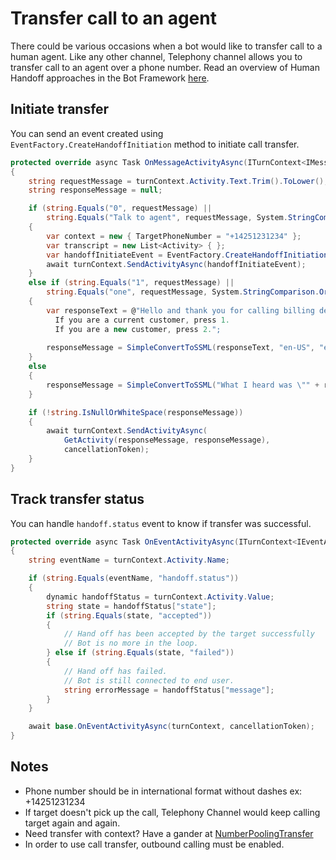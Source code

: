 # Transfer call to an agent

There could be various occasions when a bot would like to transfer call to a human agent. Like any other channel, Telephony channel allows you to transfer call to an agent over a phone number. Read an overview of Human Handoff approaches in the Bot Framework [here](https://docs.microsoft.com/azure/bot-service/bot-service-design-pattern-handoff-human?view=azure-bot-service-4.0).

## Initiate transfer
You can send an event created using ```EventFactory.CreateHandoffInitiation``` method to initiate call transfer.

```csharp
protected override async Task OnMessageActivityAsync(ITurnContext<IMessageActivity> turnContext, CancellationToken cancellationToken)
{
    string requestMessage = turnContext.Activity.Text.Trim().ToLower();
    string responseMessage = null;

    if (string.Equals("0", requestMessage) ||
        string.Equals("Talk to agent", requestMessage, System.StringComparison.OrdinalIgnoreCase))
    {
		var context = new { TargetPhoneNumber = "+14251231234" };
		var transcript = new List<Activity> { };
		var handoffInitiateEvent = EventFactory.CreateHandoffInitiation(turnContext, context, new Transcript(transcript));
		await turnContext.SendActivityAsync(handoffInitiateEvent);
    }
    else if (string.Equals("1", requestMessage) ||
        string.Equals("one", requestMessage, System.StringComparison.OrdinalIgnoreCase))
    {
        var responseText = @"Hello and thank you for calling billing department.  
          If you are a current customer, press 1.  
          If you are a new customer, press 2.";
          
        responseMessage = SimpleConvertToSSML(responseText, "en-US", "en-US-AriaNeural");
    }
    else
    {
        responseMessage = SimpleConvertToSSML("What I heard was \"" + requestMessage + "\"", "en-US", "en-US-GuyNeural");
    }

    if (!string.IsNullOrWhiteSpace(responseMessage))
    {
        await turnContext.SendActivityAsync(
            GetActivity(responseMessage, responseMessage),
            cancellationToken);
    }
}
```

## Track transfer status
You can handle ```handoff.status``` event to know if transfer was successful.

```csharp
protected override async Task OnEventActivityAsync(ITurnContext<IEventActivity> turnContext, CancellationToken cancellationToken)
{
	string eventName = turnContext.Activity.Name;

	if (string.Equals(eventName, "handoff.status"))
	{
		dynamic handoffStatus = turnContext.Activity.Value;
		string state = handoffStatus["state"];
		if (string.Equals(state, "accepted"))
		{
			// Hand off has been accepted by the target successfully
			// Bot is no more in the loop.
		} else if (string.Equals(state, "failed"))
		{
			// Hand off has failed.
			// Bot is still connected to end user.
			string errorMessage = handoffStatus["message"];
		}
	}

	await base.OnEventActivityAsync(turnContext, cancellationToken);
}
```

## Notes
* Phone number should be in international format without dashes ex: +14251231234
* If target doesn't pick up the call, Telephony Channel would keep calling target again and again.
* Need transfer with context? Have a gander at [NumberPoolingTransfer](NumberPoolingTransfer.md)
* In order to use call transfer, outbound calling must be enabled.
